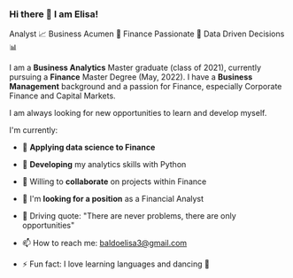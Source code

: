 ### Hi there 👋 I am Elisa!

Analyst 📈 Business Acumen 🏢 Finance Passionate 🏦 Data Driven Decisions 📊 

I am a **Business Analytics** Master graduate (class of 2021), currently pursuing a **Finance** Master Degree (May, 2022). I have a **Business Management** background and a passion for Finance, especially Corporate Finance and Capital Markets. 

I am always looking for new opportunities to learn and develop myself.

I'm currently: 
- 🔭 **Applying data science to Finance**
- 🌱 **Developing** my analytics skills with Python
- 👯 Willing to **collaborate** on projects within Finance
- 🏢 I'm **looking for a position** as a Financial Analyst

- 💬 Driving quote: "There are never problems, there are only opportunities"
- 📫 How to reach me: baldoelisa3@gmail.com
- ⚡ Fun fact: I love learning languages and dancing 💃 

